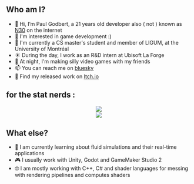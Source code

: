 ## Who am I?

- 👋 Hi, I’m Paul Godbert, a 21 years old developer also ( not ) known as [N30](https://neokoldstudio.github.io/) on the internet
- 👀 I'm interested in game development :)
- 📖 I'm currently a CS master's student and member of LIGUM, at the University of Montréal
- ☀️ During the day, I work as an R&D intern at Ubisoft La Forge
- 🌙 At night, I'm making silly video games with my friends
- 📫 You can reach me on [bluesky](https://bsky.app/profile/vp-n30.bsky.social)
- 🚩 Find my released work on [Itch.io](https://neo-o.itch.io/)

## for the stat nerds :

<p align="center">
<img src="https://github-readme-stats.vercel.app/api?username=Neokoldstudio&show_icons=true&theme=github_dark"> <br>
<img src="https://github-readme-stats.vercel.app/api/top-langs/?username=Neokoldstudio&theme=github_dark&layout=compact"> <br>
</p>

## What else?


- 🌊 I am currently learning about fluid simulations and their real-time applications
- 🎮 I usually work with Unity, Godot and GameMaker Studio 2
- 🤓 I am mostly working with C++, C# and shader languages for messing with rendering pipelines and computes shaders
<!---
Neokoldstudio/Neokoldstudio is a ✨ special ✨ repository because its `README.md` (this file) appears on your GitHub profile.
You can click the Preview link to take a look at your changes.
--->
